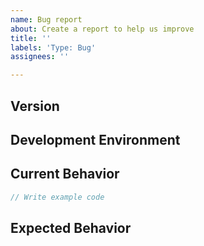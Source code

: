 ```yaml
---
name: Bug report
about: Create a report to help us improve
title: ''
labels: 'Type: Bug'
assignees: ''

---
```


<!--
Thank you for your contribution.

When it comes to write an issue, please, use the template below.
To use the template is mandatory for submit new issue and we won't reply the issue that without the template.

And you can write template's contents in Korean also.
-->

<!-- TEMPLATE -->

## Version
<!-- Write the version of component you are currently using. -->

## Development Environment
<!-- Write the browser type, OS and so on. -->

## Current Behavior
<!-- Write a description of the current operation. You can add example code, 'CodePen' or 'jsfiddle' links. -->

```js
// Write example code
```

## Expected Behavior
<!-- Write a description of the future action. -->
